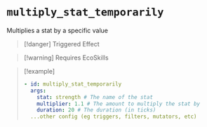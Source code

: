 # `multiply_stat_temporarily`

Multiplies a stat by a specific value

> [!danger] Triggered Effect

> [!warning] Requires EcoSkills

> [!example]
> ```yaml
> - id: multiply_stat_temporarily
>   args:
>     stat: strength # The name of the stat
>     multiplier: 1.1 # The amount to multiply the stat by
>     duration: 20 # The duration (in ticks)
>   ...other config (eg triggers, filters, mutators, etc)
> ```
